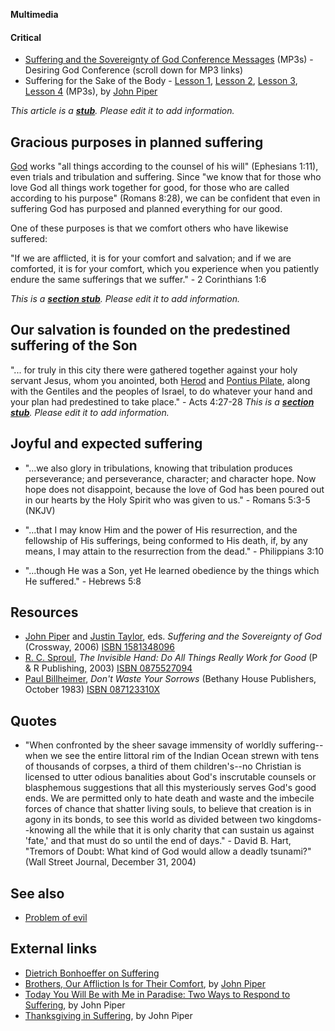 **Multimedia**

#### Critical

-   [Suffering and the Sovereignty of God Conference Messages](http://www.desiringgod.org/ResourceLibrary/ConferenceMessages/ByConference/1/)
    (MP3s) - Desiring God Conference (scroll down for MP3 links)
-   Suffering for the Sake of the Body -
    [Lesson 1](http://biblicaltraining.org/audio/TH520/Suffering_1.mp3),
    [Lesson 2](http://biblicaltraining.org/audio/TH520/Suffering_2.mp3),
    [Lesson 3](http://biblicaltraining.org/audio/TH520/Suffering_3.mp3),
    [Lesson 4](http://biblicaltraining.org/audio/TH520/Suffering_4.mp3)
    (MP3s), by [John Piper](John_Piper "John Piper")



*This article is a **[stub](http://www.theopedia.com/Category:Theopedia_stubs "Category:Theopedia stubs")**. Please edit it to add information.*
## Gracious purposes in planned suffering

[God](God "God") works "all things according to the counsel of his
will" (Ephesians 1:11), even trials and tribulation and suffering.
Since "we know that for those who love God all things work together
for good, for those who are called according to his purpose"
(Romans 8:28), we can be confident that even in suffering God has
purposed and planned everything for our good.

One of these purposes is that we comfort others who have likewise
suffered:

"If we are afflicted, it is for your comfort and salvation; and if
we are comforted, it is for your comfort, which you experience when
you patiently endure the same sufferings that we suffer." - 2
Corinthians 1:6


*This is a **[section stub](http://www.theopedia.com/Category:Theopedia_sectionstubs "Category:Theopedia sectionstubs")**. Please edit it to add information.*
## Our salvation is founded on the predestined suffering of the Son

"... for truly in this city there were gathered together against
your holy servant Jesus, whom you anointed, both
[Herod](index.php?title=Herod&action=edit&redlink=1 "Herod (page does not exist)")
and [Pontius Pilate](Pontius_Pilate "Pontius Pilate"), along with
the Gentiles and the peoples of Israel, to do whatever your hand
and your plan had predestined to take place." - Acts 4:27-28
*This is a **[section stub](http://www.theopedia.com/Category:Theopedia_sectionstubs "Category:Theopedia sectionstubs")**. Please edit it to add information.*
## Joyful and expected suffering

-   "...we also glory in tribulations, knowing that tribulation
    produces perseverance; and perseverance, character; and character
    hope. Now hope does not disappoint, because the love of God has
    been poured out in our hearts by the Holy Spirit who was given to
    us." - Romans 5:3-5 (NKJV)

-   "...that I may know Him and the power of His resurrection, and
    the fellowship of His sufferings, being conformed to His death, if,
    by any means, I may attain to the resurrection from the dead." -
    Philippians 3:10

-   "...though He was a Son, yet He learned obedience by the things
    which He suffered." - Hebrews 5:8

## Resources

-   [John Piper](John_Piper "John Piper") and
    [Justin Taylor](index.php?title=Justin_Taylor&action=edit&redlink=1 "Justin Taylor (page does not exist)"),
    eds. *Suffering and the Sovereignty of God* (Crossway, 2006)
    [ISBN 1581348096](http://www.theopedia.com/Special:BookSources/1581348096)
-   [R. C. Sproul](R._C._Sproul "R. C. Sproul"),
    *The Invisible Hand: Do All Things Really Work for Good* (P & R
    Publishing, 2003)
    [ISBN 0875527094](http://www.theopedia.com/Special:BookSources/0875527094)
-   [Paul Billheimer](index.php?title=Paul_Billheimer&action=edit&redlink=1 "Paul Billheimer (page does not exist)"),
    *Don't Waste Your Sorrows* (Bethany House Publishers, October 1983)
    [ISBN 087123310X](http://www.theopedia.com/Special:BookSources/087123310X)

## Quotes

-   "When confronted by the sheer savage immensity of worldly
    suffering--when we see the entire littoral rim of the Indian Ocean
    strewn with tens of thousands of corpses, a third of them
    children's--no Christian is licensed to utter odious banalities
    about God's inscrutable counsels or blasphemous suggestions that
    all this mysteriously serves God's good ends. We are permitted only
    to hate death and waste and the imbecile forces of chance that
    shatter living souls, to believe that creation is in agony in its
    bonds, to see this world as divided between two kingdoms--knowing
    all the while that it is only charity that can sustain us against
    'fate,' and that must do so until the end of days." - David B.
    Hart, "Tremors of Doubt: What kind of God would allow a deadly
    tsunami?" (Wall Street Journal, December 31, 2004)

## See also

-   [Problem of evil](Problem_of_evil "Problem of evil")

## External links

-   [Dietrich Bonhoeffer on Suffering](http://www.stauros.org/notebooks/v14n2a01.html)
-   [Brothers, Our Affliction Is for Their Comfort](http://www.desiringgod.org/library/topics/leadership/brothers_afflict.html),
    by [John Piper](John_Piper "John Piper")
-   [Today You Will Be with Me in Paradise: Two Ways to Respond to Suffering](http://www.desiringgod.org/library/sermons/81/041781.html),
    by John Piper
-   [Thanksgiving in Suffering](http://www.desiringgod.org/library/sermons/90/111890.html),
    by John Piper



